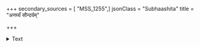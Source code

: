 +++
secondary_sources = [ "MSS_1255",]
jsonClass = "Subhaashita"
title = "अनर्घ्यं सौन्दर्यम्"

+++

<details><summary>Text</summary>

अनर्घ्यं सौन्दर्यं जगदुपरि माधुर्यलहरी- परीतं सौरभ्यं दिशि दिशि रसैकव्यसनिता।  
इति प्रीत्यास्माभिस्त्वयि खलु रसाले व्यवसितं क एवं जानीते यदसि कटुकीटैरुपहतः॥
</details>
